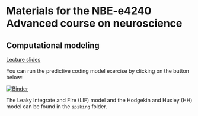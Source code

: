 # Materials for the NBE-e4240 Advanced course on neuroscience

## Computational modeling

[Lecture slides](slides/computational_modeling.pdf)

You can run the predictive coding model exercise by clicking on the button below:

[![Binder](https://mybinder.org/badge_logo.svg)](https://mybinder.org/v2/gh/wmvanvliet/nbe-e4240/HEAD?urlpath=%2Fdoc%2Ftree%2Fn400_simulation%2Fpredictive_coding.ipynb)

The Leaky Integrate and Fire (LIF) model and the Hodgekin and Huxley (HH) model can be found in the `spiking` folder.
